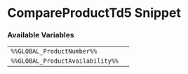 # CompareProductTd5 Snippet

### Available Variables
|||
|---|---|
| `%%GLOBAL_ProductNumber%%` |
| `%%GLOBAL_ProductAvailability%%` |

